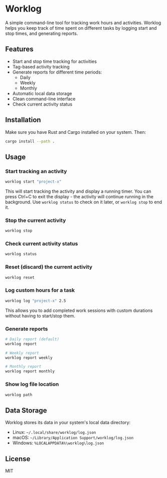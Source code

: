 # Worklog

A simple command-line tool for tracking work hours and activities. Worklog helps you keep track of time spent on different tasks by logging start and stop times, and generating reports.

## Features

- Start and stop time tracking for activities
- Tag-based activity tracking
- Generate reports for different time periods:
  - Daily
  - Weekly
  - Monthly
- Automatic local data storage
- Clean command-line interface
- Check current activity status

## Installation

Make sure you have Rust and Cargo installed on your system. Then:

```bash
cargo install --path .
```

## Usage

### Start tracking an activity

```bash
worklog start "project-x"
```

This will start tracking the activity and display a running timer. You can press Ctrl+C to exit the display - the activity will continue running in the background. Use `worklog status` to check on it later, or `worklog stop` to end it.

### Stop the current activity

```bash
worklog stop
```

### Check current activity status

```bash
worklog status
```

### Reset (discard) the current activity

```bash
worklog reset
```

### Log custom hours for a task

```bash
worklog log "project-x" 2.5
```

This allows you to add completed work sessions with custom durations without having to start/stop them.

### Generate reports

```bash
# Daily report (default)
worklog report

# Weekly report
worklog report weekly

# Monthly report
worklog report monthly
```

### Show log file location

```bash
worklog path
```

## Data Storage

Worklog stores its data in your system's local data directory:

- Linux: `~/.local/share/worklog/log.json`
- macOS: `~/Library/Application Support/worklog/log.json`
- Windows: `%LOCALAPPDATA%\worklog\log.json`

## License

MIT
